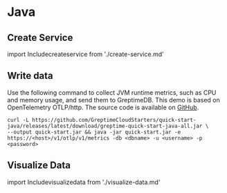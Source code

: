 # Java

## Create Service
import Includecreateservice from './create-service.md' 

<Includecreateservice/>

## Write data

Use the following command to collect JVM runtime metrics, such as CPU and memory usage, and send them to GreptimeDB.
This demo is based on OpenTelemetry OTLP/http. The source code is available on [GitHub](https://github.com/GreptimeCloudStarters/quick-start-java).

```shell
curl -L https://github.com/GreptimeCloudStarters/quick-start-java/releases/latest/download/greptime-quick-start-java-all.jar \
--output quick-start.jar && java -jar quick-start.jar -e https://<host>/v1/otlp/v1/metrics -db <dbname> -u <username> -p <password>
```


## Visualize Data
import Includevisualizedata from './visualize-data.md' 

<Includevisualizedata/>
